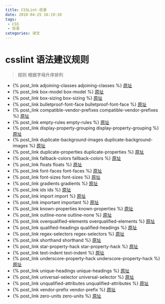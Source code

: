```yaml
---
title: CSSLint-目录
date: 2018-04-25 16:19:10
tags: 
 - CSS
 - 目录
categories: 译文
---
```


# csslint 语法建议规则
> 规则 根据字母升序排列

* {% post_link adjoining-classes adjoining-classes %}                            [原址](https://github.com/CSSLint/csslint/wiki/Disallow-adjoining-classes)
* {% post_link box-model box-model %}                                       [原址](https://github.com/CSSLint/csslint/wiki/Beware-of-box-model-size)
* {% post_link box-sizing box-sizing %}                                       [原址](https://github.com/CSSLint/csslint/wiki/Disallow-box-sizing)
* {% post_link bulletproof-font-face bulletproof-font-face %}                        [原址](https://github.com/CSSLint/csslint/wiki/Bulletproof-font-face)
* {% post_link compatible-vendor-prefixes compatible-vendor-prefixes %}            [原址](https://github.com/CSSLint/csslint/wiki/Require-compatible-vendor-prefixes)
* {% post_link empty-rules empty-rules %}                                     [原址](https://github.com/CSSLint/csslint/wiki/Disallow-empty-rules)
* {% post_link display-property-grouping display-property-grouping %}              [原址](https://github.com/CSSLint/csslint/wiki/Require-properties-appropriate-for-display)
* {% post_link duplicate-background-images duplicate-background-images %}       [原址](https://github.com/CSSLint/csslint/wiki/Disallow-duplicate-background-images)
* {% post_link duplicate-properties duplicate-properties %}                      [原址](https://github.com/CSSLint/csslint/wiki/Disallow-duplicate-properties)
* {% post_link fallback-colors fallback-colors %}                               [原址](https://github.com/CSSLint/csslint/wiki/Require-fallback-colors)
* {% post_link floats floats %}                                            [原址](https://github.com/CSSLint/csslint/wiki/Disallow-too-many-floats)
* {% post_link font-faces font-faces %}                                     [原址](https://github.com/CSSLint/csslint/wiki/Don%27t-use-too-many-web-fonts)
* {% post_link font-sizes font-sizes %}                                     [原址](https://github.com/CSSLint/csslint/wiki/Don%27t-use-too-many-font-size-declarations)
* {% post_link gradients gradients %}                                     [原址](https://github.com/CSSLint/csslint/wiki/Require-all-gradient-definitions)
* {% post_link ids ids %}                                                [原址](https://github.com/CSSLint/csslint/wiki/Disallow-IDs-in-selectors)
* {% post_link import import %}                                         [原址](https://github.com/CSSLint/csslint/wiki/Disallow-%40import)
* {% post_link important important %}                                    [原址](https://github.com/CSSLint/csslint/wiki/Disallow-%21important)
* {% post_link known-properties known-properties %}                       [原址](https://github.com/CSSLint/csslint/wiki/Require-use-of-known-properties)
* {% post_link outline-none outline-none %}                               [原址](https://github.com/CSSLint/csslint/wiki/Disallow-outline%3Anone)
* {% post_link overqualified-elements overqualified-elements %}               [原址](https://github.com/CSSLint/csslint/wiki/Disallow-overqualified-elements)
* {% post_link qualified-headings qualified-headings %}                      [原址](https://github.com/CSSLint/csslint/wiki/Disallow-qualified-headings)
* {% post_link regex-selectors regex-selectors %}                           [原址](https://github.com/CSSLint/csslint/wiki/Disallow-selectors-that-look-like-regular-expressions)
* {% post_link shorthand shorthand %}                                   [原址](https://github.com/CSSLint/csslint/wiki/Require-shorthand-properties)
* {% post_link star-property-hack star-property-hack %}                      [原址](https://github.com/CSSLint/csslint/wiki/Disallow-star-hack)
* {% post_link text-indent text-indent %}                                  [原址](https://github.com/CSSLint/csslint/wiki/Disallow-negative-text-indent)
* {% post_link underscore-property-hack underscore-property-hack %}           [原址](https://github.com/CSSLint/csslint/wiki/Disallow-underscore-hack)
* {% post_link unique-headings unique-headings %}                         [原址](https://github.com/CSSLint/csslint/wiki/Headings-should-only-be-defined-once)
* {% post_link universal-selector universal-selector %}                        [原址](https://github.com/CSSLint/csslint/wiki/Disallow-universal-selector)
* {% post_link unqualified-attributes unqualified-attributes %}                    [原址](https://github.com/CSSLint/csslint/wiki/Disallow-unqualified-attribute-selectors)
* {% post_link vendor-prefix vendor-prefix %}                                 [原址](https://github.com/CSSLint/csslint/wiki/Require-standard-property-with-vendor-prefix)
* {% post_link zero-units zero-units %}                                     [原址](https://github.com/CSSLint/csslint/wiki/Disallow-units-for-zero-values)